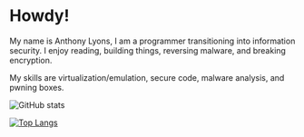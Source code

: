 # Howdy!

My name is Anthony Lyons, I am a programmer transitioning into information security. I enjoy reading, building things, reversing malware, and breaking encryption.

My skills are virtualization/emulation, secure code, malware analysis, and pwning boxes.

![GitHub stats](https://github-readme-stats-rampant.vercel.app/api?username=rampantspark&show_icons=true&theme=synthwave&count_private=true)



[![Top Langs](https://github-readme-stats-rampant.vercel.app/api/top-langs/?username=rampantspark&theme=synthwave&langs_count=10&hide=css,asp.net,html,scss,shell,typescript,javascript,glsl,haxe,meson,makefile,nix,roff)](https://github.com/anuraghazra/github-readme-stats)

